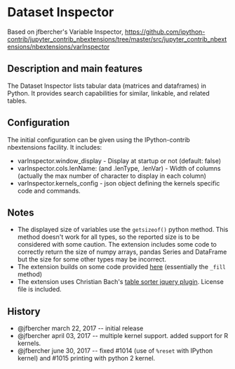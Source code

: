 # Dataset Inspector

Based on jfbercher's Variable Inspector, https://github.com/ipython-contrib/jupyter_contrib_nbextensions/tree/master/src/jupyter_contrib_nbextensions/nbextensions/varInspector

## Description and main features

The Dataset Inspector lists tabular data (matrices and dataframes) in Python.  It provides search capabilities for similar, linkable, and related tables.


## Configuration
The initial configuration can be given using the IPython-contrib nbextensions facility. It includes:

- varInspector.window_display - Display at startup or not (default: false)
- varInspector.cols.lenName: (and .lenType, .lenVar) - Width of columns (actually the max number of character to display in each column)
- varInspector.kernels_config - json object defining the kernels specific code and commands.


## Notes
- The displayed size of variables use the `getsizeof()` python method. This method doesn't work for all types, so the reported size is to be considered with some caution. The extension includes some code to correctly return the size of numpy arrays, pandas Series and DataFrame but the size for some other types may be incorrect.
- The extension builds on some code provided [here](https://github.com/jupyter-widgets/ipywidgets/blob/master/docs/source/examples/Variable%20Inspector.ipynb)  (essentially the `_fill` method)
- The extension uses Christian Bach's [table sorter jquery plugin](https://github.com/christianbach/tablesorter). License file is included.


## History

- @jfbercher march 22, 2017 -- initial release
- @jfbercher april 03, 2017 -- multiple kernel support. added support for R kernels.
- @jfbercher june 30, 2017 -- fixed #1014 (use of `%reset` with IPython kernel) and #1015 printing with python 2 kernel.
